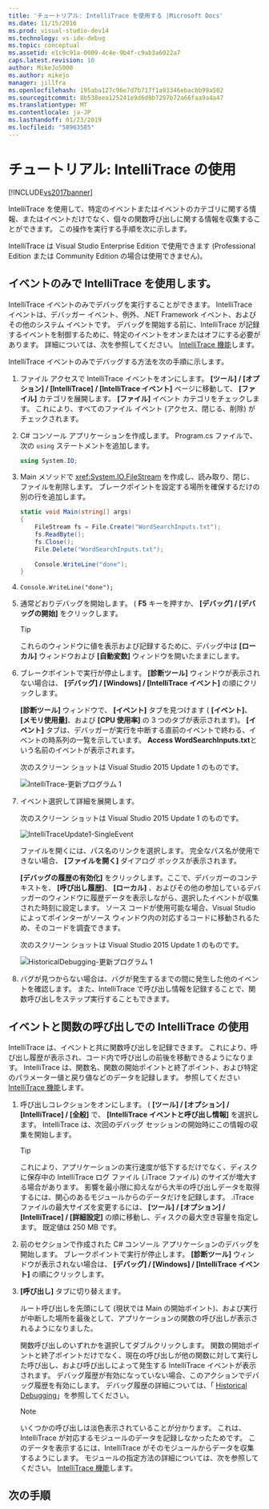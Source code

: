 ```yaml
---
title: 'チュートリアル: IntelliTrace を使用する |Microsoft Docs'
ms.date: 11/15/2016
ms.prod: visual-studio-dev14
ms.technology: vs-ide-debug
ms.topic: conceptual
ms.assetid: e1c9c91a-0009-4c4e-9b4f-c9ab3a6022a7
caps.latest.revision: 10
author: MikeJo5000
ms.author: mikejo
manager: jillfra
ms.openlocfilehash: 195aba127c96e7d7b717f1a93346ebacbb99a502
ms.sourcegitcommit: 8b538eea125241e9d6d8b7297b72a66faa9a4a47
ms.translationtype: MT
ms.contentlocale: ja-JP
ms.lasthandoff: 01/23/2019
ms.locfileid: "58963585"
---
```

# <a name="walkthrough-using-intellitrace"></a>チュートリアル: IntelliTrace の使用
[!INCLUDE[vs2017banner](../includes/vs2017banner.md)]

IntelliTrace を使用して、特定のイベントまたはイベントのカテゴリに関する情報、またはイベントだけでなく、個々の関数呼び出しに関する情報を収集することができます。 この操作を実行する手順を次に示します。  
  
 IntelliTrace は Visual Studio Enterprise Edition で使用できます (Professional Edition または Community Edition の場合は使用できません)。  
  
##  <a name="GettingStarted"></a> イベントのみで IntelliTrace を使用します。  
 IntelliTrace イベントのみでデバッグを実行することができます。 IntelliTrace イベントは、デバッガー イベント、例外、.NET Framework イベント、およびその他のシステム イベントです。 デバッグを開始する前に、IntelliTrace が記録するイベントを制御するために、特定のイベントをオンまたはオフにする必要があります。 詳細については、次を参照してください。 [IntelliTrace 機能](../debugger/intellitrace-features.md)します。  
  
 IntelliTrace イベントのみでデバッグする方法を次の手順に示します。  
  
1.  ファイル アクセスで IntelliTrace イベントをオンにします。 **[ツール] / [オプション] / [IntelliTrace] / [IntelliTrace イベント]** ページに移動して、 **[ファイル]** カテゴリを展開します。 **[ファイル]** イベント カテゴリをチェックします。 これにより、すべてのファイル イベント (アクセス、閉じる、削除) がチェックされます。  
  
2.  C# コンソール アプリケーションを作成します。 Program.cs ファイルで、次の `using` ステートメントを追加します。  
  
    ```csharp  
    using System.IO;  
    ```  
  
3.  Main メソッドで <xref:System.IO.FileStream> を作成し、読み取り、閉じ、ファイルを削除します。 ブレークポイントを設定する場所を確保するだけの別の行を追加します。  
  
    ```csharp  
    static void Main(string[] args)  
    {  
        FileStream fs = File.Create("WordSearchInputs.txt");  
        fs.ReadByte();  
        fs.Close();  
        File.Delete("WordSearchInputs.txt");  
  
        Console.WriteLine("done");  
    }  
    ```  
  
4.   `Console.WriteLine("done");`  
  
5.  通常どおりデバッグを開始します。 ( **F5** キーを押すか、 **[デバッグ] / [デバッグの開始]** をクリックします。  
  
    > [!TIP]
    >  これらのウィンドウに値を表示および記録するために、デバッグ中は **[ローカル]** ウィンドウおよび **[自動変数]** ウィンドウを開いたままにします。  
  
6.  ブレークポイントで実行が停止します。 **[診断ツール]** ウィンドウが表示されない場合は、 **[デバッグ] / [Windows] / [IntelliTrace イベント]** の順にクリックします。  
  
     **[診断ツール]** ウィンドウで、 **[イベント]** タブを見つけます ( **[イベント]**、 **[メモリ使用量]**、および **[CPU 使用率]** の 3 つのタブが表示されます)。 **[イベント]** タブは、デバッガーが実行を中断する直前のイベントで終わる、イベントの時系列の一覧を示しています。 **Access WordSearchInputs.txt**という名前のイベントが表示されます。  
  
     次のスクリーン ショットは Visual Studio 2015 Update 1 のものです。  
  
     ![IntelliTrace&#45;更新プログラム 1](../debugger/media/intellitrace-update1.png "IntelliTrace-更新プログラム 1")  
  
7.  イベント選択して詳細を展開します。  
  
     次のスクリーン ショットは Visual Studio 2015 Update 1 のものです。  
  
     ![IntelliTraceUpdate1&#45;SingleEvent](../debugger/media/intellitraceupdate1-singleevent.png "IntelliTraceUpdate1-SingleEvent")  
  
     ファイルを開くには、パス名のリンクを選択します。 完全なパス名が使用できない場合、 **[ファイルを開く]** ダイアログ ボックスが表示されます。  
  
     **[デバッグの履歴の有効化]** をクリックします。ここで、デバッガーのコンテキストを、 **[呼び出し履歴]**、 **[ローカル]** 、およびその他の参加しているデバッガーのウィンドウに履歴データを表示しながら、選択したイベントが収集された時刻に設定します。 ソース コードが使用可能な場合、Visual Studio によってポインターがソース ウィンドウ内の対応するコードに移動されるため、そのコードを調査できます。  
  
     次のスクリーン ショットは Visual Studio 2015 Update 1 のものです。  
  
     ![HistoricalDebugging&#45;更新プログラム 1](../debugger/media/historicaldebugging-update1.png "HistoricalDebugging-更新プログラム 1")  
  
8.  バグが見つからない場合は、バグが発生するまでの間に発生した他のイベントを確認します。 また、IntelliTrace で呼び出し情報を記録することで、関数呼び出しをステップ実行することもできます。  
  
## <a name="using-intellitrace-with-events-and-function-calls"></a>イベントと関数の呼び出しでの IntelliTrace の使用  
 IntelliTrace は、イベントと共に関数呼び出しを記録できます。 これにより、呼び出し履歴が表示され、コード内で呼び出しの前後を移動できるようになります。 IntelliTrace は、関数名、関数の開始ポイントと終了ポイント、および特定のパラメーター値と戻り値などのデータを記録します。 参照してください[IntelliTrace 機能](../debugger/intellitrace-features.md)します。  
  
1.  呼び出しコレクションをオンにします。 ( **[ツール] / [オプション] / [IntelliTrace] / [全般]** で、 **[IntelliTrace イベントと呼び出し情報]** を選択します。 IntelliTrace は、次回のデバッグ セッションの開始時にこの情報の収集を開始します。  
  
    > [!TIP]
    >  これにより、アプリケーションの実行速度が低下するだけでなく、ディスクに保存中の IntelliTrace ログ ファイル (.iTrace ファイル) のサイズが増大する場合があります。 影響を最小限に抑えながら大半の呼び出しデータを取得するには、関心のあるモジュールからのデータだけを記録します。 .iTrace ファイルの最大サイズを変更するには、 **[ツール] / [オプション] / [IntelliTrace] / [詳細設定]** の順に移動し、ディスクの最大空き容量を指定します。 既定値は 250 MB です。  
  
2.  前のセクションで作成された C# コンソール アプリケーションのデバッグを開始します。 ブレークポイントで実行が停止します。 **[診断ツール]** ウィンドウが表示されない場合は、 **[デバッグ] / [Windows] / [IntelliTrace イベント]** の順にクリックします。  
  
3.  **[呼び出し]** タブに切り替えます。  
  
     ルート呼び出しを先頭にして (現状では Main の開始ポイント)、および実行が中断した場所を最後として、アプリケーションの関数の呼び出しが表示されるようになりました。  
  
     関数呼び出しのいずれかを選択してダブルクリックします。 関数の開始ポイントと終了ポイントだけでなく、現在の呼び出しが他の関数に対して実行した呼び出し、および呼び出しによって発生する IntelliTrace イベントが表示されます。 デバッグ履歴が有効になっていない場合、このアクションでデバッグ履歴を有効にします。 デバッグ履歴の詳細については、「 [Historical Debugging](../debugger/historical-debugging.md)」を参照してください。  
  
    > [!NOTE]
    >  いくつかの呼び出しは淡色表示されていることが分かります。 これは、IntelliTrace が対応するモジュールのデータを記録しなかったためです。 このデータを表示するには、IntelliTrace がそのモジュールからデータを収集するようにします。 モジュールの指定方法の詳細については、次を参照してください。 [IntelliTrace 機能](../debugger/intellitrace-features.md)します。  
  
## <a name="next-steps"></a>次の手順
